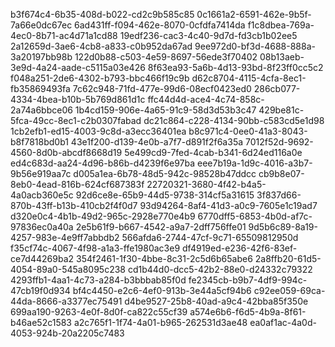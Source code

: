 b3f674c4-6b35-408d-b022-cd2c9b585c85
0c1661a2-6591-462e-9b5f-7a66e0dc67ec
6ad431ff-f094-462e-8070-0cfdfa7414da
f1c8dbea-769a-4ec0-8b71-ac4d71a1cd88
19edf236-cac3-4c40-9d7d-fd3cb1b02ee5
2a12659d-3ae6-4cb8-a833-c0b952da67ad
9ee972d0-bf3d-4688-888a-3a20197bb98b
122d0b88-c503-4e59-8697-56ede3f70402
08b13aeb-3e9d-4a24-aade-c5115a03e426
8f63ea93-5a6b-4d13-93bd-8f23ff0cc5c2
f048a251-2de6-4302-b793-bbc466f19c9b
d62c8704-4115-4cfa-8ec1-fb35869493fa
7c62c948-71fd-477e-99d6-08ecf0423ed0
286cb077-4334-4bea-b10b-5b769d861d1c
ffc44d4d-ace4-4c74-858c-2a74a6bbce06
1b4cd159-906e-4a65-91c9-58d3d53b3c47
429be81c-5fca-49cc-8ec1-c2b0307fabad
dc21c864-c228-4134-90bb-c583cd5e1d98
1cb2efb1-ed15-4003-9c8d-a3ecc36401ea
b8c971c4-0ee0-41a3-8043-b8f7818bd0b1
43e1f200-d139-4e0b-a7f7-d891f2f6a35a
7012f52d-9692-4560-8d0b-abcdf8668d19
5e499cd9-7fed-4cab-b341-6d24ed116a0e
ed4c683d-aa24-4d96-b86b-d4239f6e97ba
eee7b19a-1d9c-4016-a3b7-9b56e919aa7c
d005a1ea-6b78-48d5-942c-98528b47ddcc
cb9b8e07-8eb0-4ead-816b-624cf687383f
22720321-3680-4f42-b4a5-4a0acb360e5c
92d6ce8e-65b9-44d5-9738-314cf5a31615
3f837d66-870b-43ff-b13b-410cb2f4f0d7
93d94264-8af4-41d3-a0c9-7605e1c19ad7
d320e0c4-4b1b-49d2-965c-2928e770e4b9
6770dff5-6853-4b0d-af7c-97836ec0a40a
2e5b61f9-b667-4542-a9a7-2dff756ffe01
9d5b6c89-8a19-4257-983e-4e9ff7abbdb2
566afda6-2744-47cf-9c71-65509812950d
f35cf74c-4067-4f98-a1a3-ffe1980ac3e9
df4919ed-e236-42f6-83ef-ce7d44269ba2
354f2461-1f30-4bbe-8c31-2c5d6b65abe6
2a8ffb20-61d5-4054-89a0-545a8095c238
cd1b44d0-dcc5-42b2-88e0-d24332c79322
4293ffb1-4aa1-4c73-a284-b3bbbab85f0d
fe2345cb-b9b7-4df9-994c-47cb19f0d934
bf4c4450-e2c6-4ef0-913b-3e44a5cf94b6
c92ee059-69ca-44da-8666-a3377ec75491
d4be9527-25b8-40ad-a9c4-42bba85f350e
699aa190-9263-4e0f-8d0f-ca822c55cf39
a574e6b6-f6d5-4b9a-8f61-b46ae52c1583
a2c765f1-1f74-4a01-b965-262531d3ae48
ea0af1ac-4a0d-4053-924b-20a2205c7483
